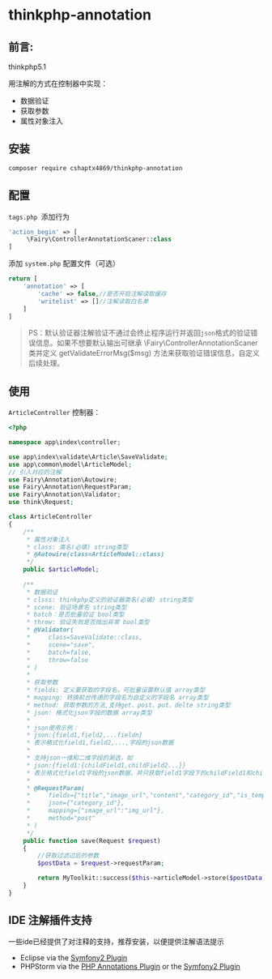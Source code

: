 thinkphp-annotation
=======
前言:
-------

thinkphp5.1

用注解的方式在控制器中实现：

- 数据验证
- 获取参数
- 属性对象注入



安装
------------

```bash
composer require cshaptx4869/thinkphp-annotation
```



## 配置

`tags.php `添加行为

```php
'action_begin' => [
     \Fairy\ControllerAnnotationScaner::class
]
```

添加 `system.php` 配置文件（可选）

```php
return [
    'annotation' => [
        'cache' => false,//是否开启注解读取缓存
        'writelist' => []//注解读取白名单
    ]
]
```

> PS：默认验证器注解验证不通过会终止程序运行并返回`json`格式的验证错误信息。如果不想要默认输出可继承 \Fairy\ControllerAnnotationScaner 类并定义 getValidateErrorMsg($msg) 方法来获取验证错误信息，自定义后续处理。



## 使用

`ArticleController` 控制器：

```php
<?php

namespace app\index\controller;

use app\index\validate\Article\SaveValidate;
use app\common\model\ArticleModel;
// 引入对应的注解
use Fairy\Annotation\Autowire;
use Fairy\Annotation\RequestParam;
use Fairy\Annotation\Validator;
use think\Request;

class ArticleController
{
    /**
     * 属性对象注入
     * class: 类名(必填) string类型
     * @Autowire(class=ArticleModel::class)
     */
    public $articleModel;
    
    /**
     * 数据验证
     * clsss: thinkphp定义的验证器类名(必填) string类型
     * scene: 验证场景名 string类型
     * batch：是否批量验证 bool类型
     * throw: 验证失败是否抛出异常 bool类型
     * @Validator(
     *     class=SaveValidate::class,
     *     scene="save",
     *     batch=false,
     *     throw=false
     * )
     *
     * 获取参数
     * fields: 定义要获取的字段名，可批量设置默认值 array类型
     * mapping: 转换前台传递的字段名为自定义的字段名 array类型
     * method: 获取参数的方法,支持get、post、put、delte string类型
     * json: 格式化json字段的数据 array类型
     * 
     * json使用示例：
     * json:{field1,field2,...fieldn}
     * 表示格式化field1,field2,...,字段的json数据
     *
     * 支持json一维和二维字段的涮选，如
     * json:{field1:{childField1,childField2...}}
     * 表示格式化field1字段的json数据，并只获取field1字段下的childField1和childField2下标的值(支持深度一维和二维,会自动识别)
     *
     * @RequestParam(
     *     fields={"title","image_url","content","category_id","is_temporary","extra":"默认值"},
     *     json={"category_id"},
     *     mapping={"image_url":"img_url"},
     *     method="post"
     * )
     */
    public function save(Request $request)
    {
        //获取过滤过后的参数
        $postData = $request->requestParam;

        return MyToolkit::success($this->articleModel->store($postData));
    }
}
```



## IDE 注解插件支持

一些ide已经提供了对注释的支持，推荐安装，以便提供注解语法提示

- Eclipse via the [Symfony2 Plugin](http://symfony.dubture.com/)
- PHPStorm via the [PHP Annotations Plugin](http://plugins.jetbrains.com/plugin/7320) or the [Symfony2 Plugin](http://plugins.jetbrains.com/plugin/7219)

